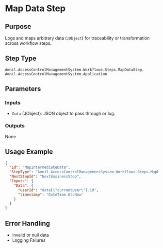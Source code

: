 # Map Data Step

## Purpose  
Logs and maps arbitrary data (`JObject`) for traceability or transformation across workflow steps.

## Step Type  
```
Amnil.AccessControlManagementSystem.Workflows.Steps.MapDataStep, Amnil.AccessControlManagementSystem.Application
```

## Parameters

### Inputs
- `Data` (JObject): JSON object to pass through or log.

### Outputs
None

## Usage Example

```json
{
  "Id": "MapIntermediateData",
  "StepType": "Amnil.AccessControlManagementSystem.Workflows.Steps.MapDataStep, Amnil.AccessControlManagementSystem.Application",
  "NextStepId": "NextBusinessStep",
  "Inputs": {
    "Data": {
      "userId": "data[\"currentUser\"].id",
      "timestamp": "DateTime.UtcNow"
    }
  }
}
```

## Error Handling
- Invalid or null data
- Logging Failures

